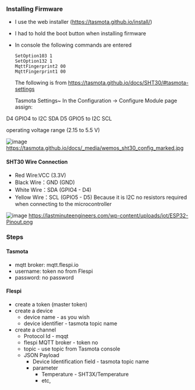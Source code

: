 ### Installing Firmware
- I use the web installer (https://tasmota.github.io/install/)
- I had to hold the boot button when installing firmware

- In console the following commands are entered
  ```
  SetOption103 1
  SetOption132 1
  MqttFingerprint2 00
  MqttFingerprint1 00
  ```

  The following is from https://tasmota.github.io/docs/SHT30/#tasmota-settings

  Tasmota Settings~
In the Configuration -> Configure Module page assign:

D4 GPIO4 to I2C SDA
D5 GPIO5 to I2C SCL

operating voltage range (2.15 to 5.5 V)

  ![image](https://github.com/user-attachments/assets/224be1b0-c4e7-4396-bccf-955b40f58a3d)
  https://tasmota.github.io/docs/_media/wemos_sht30_config_marked.jpg

#### SHT30 Wire Connection
- Red Wire:VCC (3.3V)
- Black Wire：GND (GND)
- White Wire：SDA (GPIO4 - D4)
- Yellow Wire：SCL (GPIO5 - D5)
Because it is I2C no resistors required when connecting to the microcontroller

![image](https://github.com/user-attachments/assets/831f42c3-3241-401e-862d-2905f0414f83)
https://lastminuteengineers.com/wp-content/uploads/iot/ESP32-Pinout.png

### Steps 
#### Tasmota
- mqtt broker: mqtt.flespi.io
- username: token no from Flespi
- password: no password

#### Flespi
- create a token (master token)
- create a device
  - device name - as you wish 
  - device identifier - tasmota topic name
- create a channel
  - Protocol Id - mqqt
  - flespi MQTT broker - token no
  - topic - use topic from Tasmota console
  - JSON Payload
    - Device Identification field - tasmota topic name
    - parameter
      - Temperature - SHT3X/Temperature
      - etc, 
